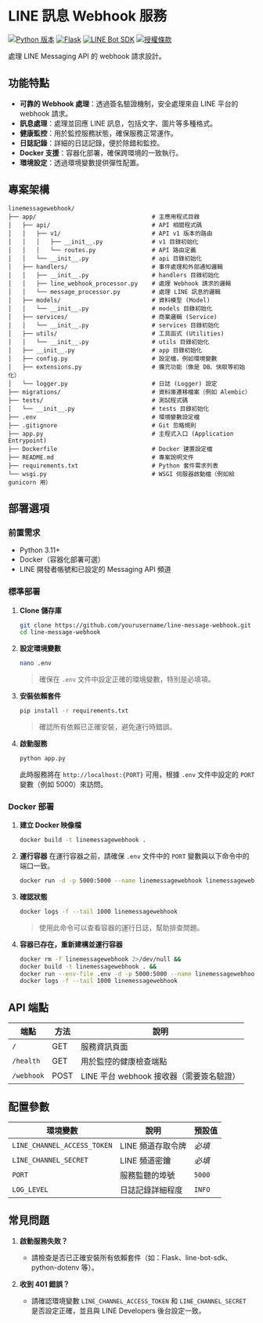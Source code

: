 # LINE 訊息 Webhook 服務

[![Python 版本](https://img.shields.io/badge/python-3.11+-blue.svg)](https://www.python.org/downloads/)
[![Flask](https://img.shields.io/badge/Flask-2.3.3-brightgreen.svg)](https://flask.palletsprojects.com/)
[![LINE Bot SDK](https://img.shields.io/badge/LINE%20Bot%20SDK-3.5.0-00C300.svg)](https://github.com/line/line-bot-sdk-python)
[![授權條款](https://img.shields.io/badge/license-MIT-yellow.svg)](LICENSE)

處理 LINE Messaging API 的 webhook 請求設計。

## 功能特點

- **可靠的 Webhook 處理**：透過簽名驗證機制，安全處理來自 LINE 平台的 webhook 請求。
- **訊息處理**：處理並回應 LINE 訊息，包括文字、圖片等多種格式。
- **健康監控**：用於監控服務狀態，確保服務正常運作。
- **日誌記錄**：詳細的日誌記錄，便於除錯和監控。
- **Docker 支援**：容器化部署，確保跨環境的一致執行。
- **環境設定**：透過環境變數提供彈性配置。

## 專案架構

```
linemessagewebhook/
├── app/                                 # 主應用程式目錄
│   ├── api/                             # API 相關程式碼
│   │   ├── v1/                          # API v1 版本的路由
│   │   │   ├── __init__.py              # v1 目錄初始化
│   │   │   └── routes.py                # API 路由定義
│   │   └── __init__.py                  # api 目錄初始化
│   ├── handlers/                        # 事件處理和外部通知邏輯
│   │   ├── __init__.py                  # handlers 目錄初始化
│   │   ├── line_webhook_processor.py    # 處理 Webhook 請求的邏輯
│   │   └── message_processor.py         # 處理 LINE 訊息的邏輯
│   ├── models/                          # 資料模型 (Model)
│   │   └── __init__.py                  # models 目錄初始化
│   ├── services/                        # 商業邏輯 (Service)
│   │   └── __init__.py                  # services 目錄初始化
│   ├── utils/                           # 工具函式 (Utilities)
│   │   └── __init__.py                  # utils 目錄初始化
│   ├── __init__.py                      # app 目錄初始化
│   ├── config.py                        # 設定檔，例如環境變數
│   ├── extensions.py                    # 擴充功能（像是 DB、快取等初始化）
│   └── logger.py                        # 日誌 (Logger) 設定
├── migrations/                          # 資料庫遷移檔案（例如 Alembic）
├── tests/                               # 測試程式碼
│   └── __init__.py                      # tests 目錄初始化
├── .env                                 # 環境變數設定檔
├── .gitignore                           # Git 忽略規則
├── app.py                               # 主程式入口 (Application Entrypoint)
├── Dockerfile                           # Docker 建置設定檔
├── README.md                            # 專案說明文件
├── requirements.txt                     # Python 套件需求列表
└── wsgi.py                              # WSGI 伺服器啟動檔（例如給 gunicorn 用）
```

## 部署選項

### 前置需求

- Python 3.11+
- Docker（容器化部署可選）
- LINE 開發者帳號和已設定的 Messaging API 頻道

### 標準部署

1. **Clone 儲存庫**

   ```bash
   git clone https://github.com/yourusername/line-message-webhook.git
   cd line-message-webhook
   ```

2. **設定環境變數**

   ```bash
   nano .env
   ```

   > 確保在 `.env` 文件中設定正確的環境變數，特別是必填項。

3. **安裝依賴套件**

   ```bash
   pip install -r requirements.txt
   ```

   > 確認所有依賴已正確安裝，避免運行時錯誤。

4. **啟動服務**

   ```bash
   python app.py
   ```

   此時服務將在 `http://localhost:{PORT}` 可用，根據 `.env` 文件中設定的 `PORT` 變數（例如 5000）來訪問。

### Docker 部署

1. **建立 Docker 映像檔**

   ```bash
   docker build -t linemessagewebhook .
   ```

2. **運行容器**
   在運行容器之前，請確保 `.env` 文件中的 `PORT` 變數與以下命令中的端口一致。

   ```bash
   docker run -d -p 5000:5000 --name linemessagewebhook linemessagewebhook
   ```

3. **確認狀態**

   ```bash
   docker logs -f --tail 1000 linemessagewebhook
   ```

   > 使用此命令可以查看容器的運行日誌，幫助排查問題。

4. **容器已存在，重新建構並運行容器**

   ```bash
   docker rm -f linemessagewebhook 2>/dev/null &&
   docker build -t linemessagewebhook . &&
   docker run --env-file .env -d -p 5000:5000 --name linemessagewebhook linemessagewebhook
   docker logs -f --tail 1000 linemessagewebhook
   ```

## API 端點

| 端點       | 方法 | 說明                                     |
| ---------- | ---- | ---------------------------------------- |
| `/`        | GET  | 服務資訊頁面                             |
| `/health`  | GET  | 用於監控的健康檢查端點                   |
| `/webhook` | POST | LINE 平台 webhook 接收器（需要簽名驗證） |

## 配置參數

| 環境變數                    | 說明              | 預設值 |
| --------------------------- | ----------------- | ------ |
| `LINE_CHANNEL_ACCESS_TOKEN` | LINE 頻道存取令牌 | _必填_ |
| `LINE_CHANNEL_SECRET`       | LINE 頻道密鑰     | _必填_ |
| `PORT`                      | 服務監聽的埠號    | `5000` |
| `LOG_LEVEL`                 | 日誌記錄詳細程度  | `INFO` |

## 常見問題

1. **啟動服務失敗？**

   - 請檢查是否已正確安裝所有依賴套件（如：Flask、line-bot-sdk、python-dotenv 等）。

2. **收到 401 錯誤？**
   - 請確認環境變數 `LINE_CHANNEL_ACCESS_TOKEN` 和 `LINE_CHANNEL_SECRET` 是否設定正確，並且與 LINE Developers 後台設定一致。
